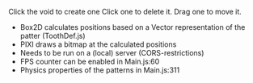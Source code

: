Click the void to create one
Click one to delete it.
Drag one to move it.

* Box2D calculates positions based on a Vector representation of the patter (ToothDef.js)
* PIXI draws a bitmap at the calculated positions
* Needs to be run on a (local) server (CORS-restrictions)
* FPS counter can be enabled in Main.js:60
* Physics properties of the patterns in Main.js:311
